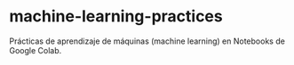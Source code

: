 # machine-learning-practices
Prácticas de aprendizaje de máquinas (machine learning) en Notebooks de Google Colab. 
